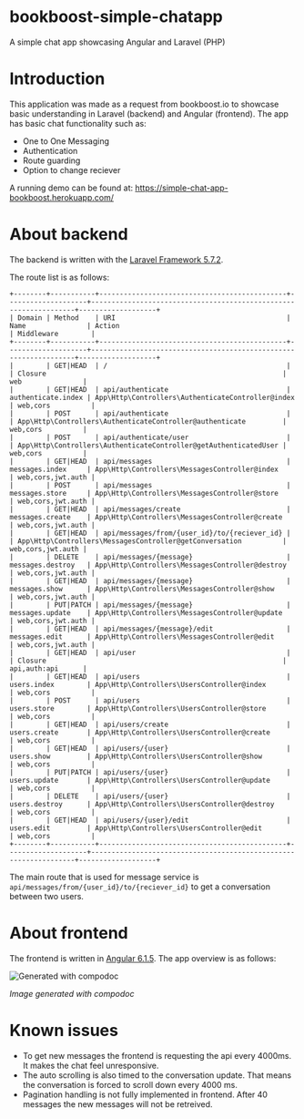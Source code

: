 # bookboost-simple-chatapp
A simple chat app showcasing Angular and Laravel (PHP)

# Introduction
This application was made as a request from bookboost.io to showcase basic understanding in Laravel (backend) and Angular (frontend).
The app has basic chat functionality such as:

- One to One Messaging
- Authentication
- Route guarding
- Option to change reciever

A running demo can be found at: https://simple-chat-app-bookboost.herokuapp.com/

# About backend
The backend is written with the [Laravel Framework 5.7.2](https://laravel.com/).

The route list is as follows:
```
+--------+-----------+----------------------------------------------+--------------------+------------------------------------------------------------------+-------------------+
| Domain | Method    | URI                                          | Name               | Action                                                           | Middleware        |
+--------+-----------+----------------------------------------------+--------------------+------------------------------------------------------------------+-------------------+
|        | GET|HEAD  | /                                            |                    | Closure                                                          | web               |
|        | GET|HEAD  | api/authenticate                             | authenticate.index | App\Http\Controllers\AuthenticateController@index                | web,cors          |
|        | POST      | api/authenticate                             |                    | App\Http\Controllers\AuthenticateController@authenticate         | web,cors          |
|        | POST      | api/authenticate/user                        |                    | App\Http\Controllers\AuthenticateController@getAuthenticatedUser | web,cors          |
|        | GET|HEAD  | api/messages                                 | messages.index     | App\Http\Controllers\MessagesController@index                    | web,cors,jwt.auth |
|        | POST      | api/messages                                 | messages.store     | App\Http\Controllers\MessagesController@store                    | web,cors,jwt.auth |
|        | GET|HEAD  | api/messages/create                          | messages.create    | App\Http\Controllers\MessagesController@create                   | web,cors,jwt.auth |
|        | GET|HEAD  | api/messages/from/{user_id}/to/{reciever_id} |                    | App\Http\Controllers\MessagesController@getConversation          | web,cors,jwt.auth |
|        | DELETE    | api/messages/{message}                       | messages.destroy   | App\Http\Controllers\MessagesController@destroy                  | web,cors,jwt.auth |
|        | GET|HEAD  | api/messages/{message}                       | messages.show      | App\Http\Controllers\MessagesController@show                     | web,cors,jwt.auth |
|        | PUT|PATCH | api/messages/{message}                       | messages.update    | App\Http\Controllers\MessagesController@update                   | web,cors,jwt.auth |
|        | GET|HEAD  | api/messages/{message}/edit                  | messages.edit      | App\Http\Controllers\MessagesController@edit                     | web,cors,jwt.auth |
|        | GET|HEAD  | api/user                                     |                    | Closure                                                          | api,auth:api      |
|        | GET|HEAD  | api/users                                    | users.index        | App\Http\Controllers\UsersController@index                       | web,cors          |
|        | POST      | api/users                                    | users.store        | App\Http\Controllers\UsersController@store                       | web,cors          |
|        | GET|HEAD  | api/users/create                             | users.create       | App\Http\Controllers\UsersController@create                      | web,cors          |
|        | GET|HEAD  | api/users/{user}                             | users.show         | App\Http\Controllers\UsersController@show                        | web,cors          |
|        | PUT|PATCH | api/users/{user}                             | users.update       | App\Http\Controllers\UsersController@update                      | web,cors          |
|        | DELETE    | api/users/{user}                             | users.destroy      | App\Http\Controllers\UsersController@destroy                     | web,cors          |
|        | GET|HEAD  | api/users/{user}/edit                        | users.edit         | App\Http\Controllers\UsersController@edit                        | web,cors          |
+--------+-----------+----------------------------------------------+--------------------+------------------------------------------------------------------+-------------------+
```
The main route that is used for message service is `api/messages/from/{user_id}/to/{reciever_id}` to get a conversation between two users.

# About frontend
The frontend is written in [Angular 6.1.5](https://angular.io/).
The app overview is as follows:

![Generated with compodoc](https://i.imgur.com/0NbxrRR.png)

*Image generated with compodoc*
# Known issues
- To get new messages the frontend is requesting the api every 4000ms. It makes the chat feel unresponsive.
- The auto scrolling is also timed to the conversation update. That means the conversation is forced to scroll down every 4000 ms.
- Pagination handling is not fully implemented in frontend. After 40 messages the new messages will not be retreived.
